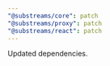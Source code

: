 ```yaml
---
"@substreams/core": patch
"@substreams/proxy": patch
"@substreams/react": patch
---
```


Updated dependencies.

